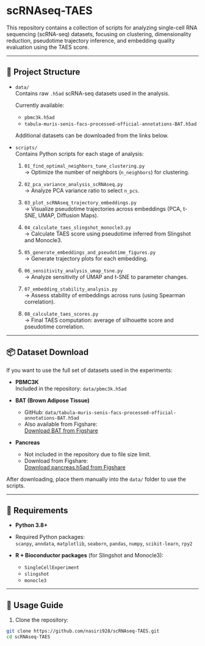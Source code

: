 # scRNAseq-TAES

This repository contains a collection of scripts for analyzing single-cell RNA sequencing (scRNA-seq) datasets, focusing on clustering, dimensionality reduction, pseudotime trajectory inference, and embedding quality evaluation using the TAES score.

---

## 📁 Project Structure

- `data/`  
  Contains raw `.h5ad` scRNA-seq datasets used in the analysis.  

  Currently available:
  - `pbmc3k.h5ad`  
  - `tabula-muris-senis-facs-processed-official-annotations-BAT.h5ad`  

  Additional datasets can be downloaded from the links below.

- `scripts/`  
  Contains Python scripts for each stage of analysis:

  1. `01_find_optimal_neighbors_tune_clustering.py`  
     → Optimize the number of neighbors (`n_neighbors`) for clustering.

  2. `02_pca_variance_analysis_scRNAseq.py`  
     → Analyze PCA variance ratio to select `n_pcs`.

  3. `03_plot_scRNAseq_trajectory_embeddings.py`  
     → Visualize pseudotime trajectories across embeddings (PCA, t-SNE, UMAP, Diffusion Maps).

  4. `04_calculate_taes_slingshot_monocle3.py`  
     → Calculate TAES score using pseudotime inferred from Slingshot and Monocle3.

  5. `05_generate_embeddings_and_pseudotime_figures.py`  
     → Generate trajectory plots for each embedding.

  6. `06_sensitivity_analysis_umap_tsne.py`  
     → Analyze sensitivity of UMAP and t-SNE to parameter changes.

  7. `07_embedding_stability_analysis.py`  
     → Assess stability of embeddings across runs (using Spearman correlation).

  8. `08_calculate_taes_scores.py`  
     → Final TAES computation: average of silhouette score and pseudotime correlation.

---

## 📦 Dataset Download

If you want to use the full set of datasets used in the experiments:

- **PBMC3K**  
  Included in the repository: `data/pbmc3k.h5ad`

- **BAT (Brown Adipose Tissue)**  
  - GitHub: `data/tabula-muris-senis-facs-processed-official-annotations-BAT.h5ad`  
  - Also available from Figshare:  
    [Download BAT from Figshare](https://figshare.com/articles/dataset/Tabula_Muris_Senis_FACS_spleen/12654728?file=23872493)

- **Pancreas**  
  - Not included in the repository due to file size limit.  
  - Download from Figshare:  
    [Download pancreas.h5ad from Figshare](https://figshare.com/articles/dataset/pancreas_h5ad/21878426)

After downloading, place them manually into the `data/` folder to use the scripts.

---

## 🧰 Requirements

- **Python 3.8+**
- Required Python packages:  
  `scanpy`, `anndata`, `matplotlib`, `seaborn`, `pandas`, `numpy`, `scikit-learn`, `rpy2`

- **R + Bioconductor packages** (for Slingshot and Monocle3):  
  - `SingleCellExperiment`  
  - `slingshot`  
  - `monocle3`

---

## 🚀 Usage Guide

1. Clone the repository:

```bash
git clone https://github.com/nasiri928/scRNAseq-TAES.git
cd scRNAseq-TAES

